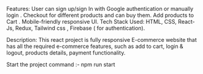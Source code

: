 Features:
User can sign up/sign In with Google authentication or manually login .
Checkout  for different products and can buy them.
Add products to Cart .
Mobile-friendly responsive UI.
Tech Stack Used:  HTML, CSS, React-Js,  Redux, Tailwind css ,  Firebase ( for authentication).

Description: This react project is fully responsive   E-commerce website that has all the required e-commerce features,  such as add to cart, login & logout, products details, payment functionality.

Start the project
command :- npm run start
